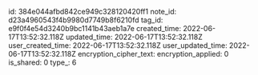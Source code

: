 id: 384e044afbd842ce949c328120420ff1
note_id: d23a4960543f4b9980d7749b8f6210fd
tag_id: e9f0f4e54d3240b9bc1141b43aeb1a7e
created_time: 2022-06-17T13:52:32.118Z
updated_time: 2022-06-17T13:52:32.118Z
user_created_time: 2022-06-17T13:52:32.118Z
user_updated_time: 2022-06-17T13:52:32.118Z
encryption_cipher_text: 
encryption_applied: 0
is_shared: 0
type_: 6